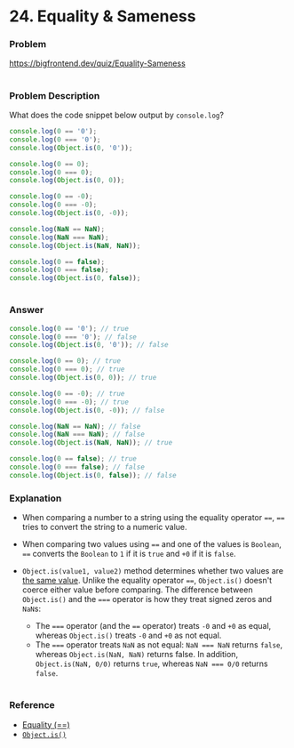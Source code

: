 # 24. Equality & Sameness

### Problem

https://bigfrontend.dev/quiz/Equality-Sameness

#

### Problem Description

What does the code snippet below output by `console.log`?

```js
console.log(0 == '0');
console.log(0 === '0');
console.log(Object.is(0, '0'));

console.log(0 == 0);
console.log(0 === 0);
console.log(Object.is(0, 0));

console.log(0 == -0);
console.log(0 === -0);
console.log(Object.is(0, -0));

console.log(NaN == NaN);
console.log(NaN === NaN);
console.log(Object.is(NaN, NaN));

console.log(0 == false);
console.log(0 === false);
console.log(Object.is(0, false));
```

#

### Answer

```js
console.log(0 == '0'); // true
console.log(0 === '0'); // false
console.log(Object.is(0, '0')); // false

console.log(0 == 0); // true
console.log(0 === 0); // true
console.log(Object.is(0, 0)); // true

console.log(0 == -0); // true
console.log(0 === -0); // true
console.log(Object.is(0, -0)); // false

console.log(NaN == NaN); // false
console.log(NaN === NaN); // false
console.log(Object.is(NaN, NaN)); // true

console.log(0 == false); // true
console.log(0 === false); // false
console.log(Object.is(0, false)); // false
```

### Explanation

- When comparing a number to a string using the equality operator `==`, `==` tries to convert the string to a numeric value.

- When comparing two values using `==` and one of the values is `Boolean`, `==` converts the `Boolean` to `1` if it is `true` and `+0` if it is `false`.

- `Object.is(value1, value2)` method determines whether two values are [the same value](https://developer.mozilla.org/en-US/docs/Web/JavaScript/Equality_comparisons_and_sameness). Unlike the equality operator `==`, `Object.is()` doesn't coerce either value before comparing. The difference between `Object.is()` and the `===` operator is how they treat signed zeros and `NaN`s:
  - The `===` operator (and the `==` operator) treats `-0` and `+0` as equal, whereas `Object.is()` treats `-0` and `+0` as not equal.
  - The `===` operator treats `NaN` as not equal: `NaN === NaN` returns `false`, whereas `Object.is(NaN, NaN)` returns false. In addition, `Object.is(NaN, 0/0)` returns `true`, whereas
    `NaN === 0/0` returns `false`.

#

### Reference

- [Equality (==)](https://developer.mozilla.org/en-US/docs/Web/JavaScript/Reference/Operators/Equality)
- [`Object.is()`](https://developer.mozilla.org/en-US/docs/Web/JavaScript/Reference/Global_Objects/Object/is)
